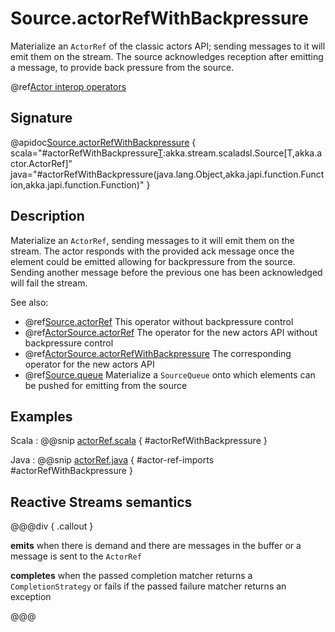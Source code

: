 # Source.actorRefWithBackpressure

Materialize an `ActorRef` of the classic actors API; sending messages to it will emit them on the stream. The source acknowledges reception after emitting a message, to provide back pressure from the source.

@ref[Actor interop operators](../index.md#actor-interop-operators)

## Signature

@apidoc[Source.actorRefWithBackpressure](Source$) { scala="#actorRefWithBackpressure[T](ackMessage:Any,completionMatcher:PartialFunction[Any,akka.stream.CompletionStrategy],failureMatcher:PartialFunction[Any,Throwable]):akka.stream.scaladsl.Source[T,akka.actor.ActorRef]" java="#actorRefWithBackpressure(java.lang.Object,akka.japi.function.Function,akka.japi.function.Function)" }

## Description

Materialize an `ActorRef`, sending messages to it will emit them on the stream. The actor responds with the provided ack message
once the element could be emitted allowing for backpressure from the source. Sending another message before the previous one has been acknowledged will fail the stream.

See also:

* @ref[Source.actorRef](../Source/actorRef.md) This operator without backpressure control
* @ref[ActorSource.actorRef](actorRef.md) The operator for the new actors API without backpressure control
* @ref[ActorSource.actorRefWithBackpressure](actorRefWithBackpressure.md) The corresponding operator for the new actors API
* @ref[Source.queue](../Source/queue.md) Materialize a `SourceQueue` onto which elements can be pushed for emitting from the source

## Examples

Scala
:  @@snip [actorRef.scala](/akka-docs/src/test/scala/docs/stream/operators/SourceOperators.scala) { #actorRefWithBackpressure }

Java
:  @@snip [actorRef.java](/akka-docs/src/test/java/jdocs/stream/operators/SourceDocExamples.java) { #actor-ref-imports #actorRefWithBackpressure }

## Reactive Streams semantics

@@@div { .callout }

**emits** when there is demand and there are messages in the buffer or a message is sent to the `ActorRef`

**completes** when the passed completion matcher returns a `CompletionStrategy` or fails if the passed failure matcher returns an exception

@@@
